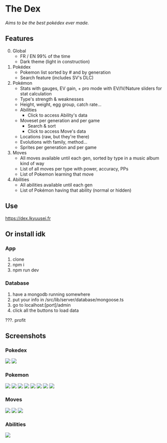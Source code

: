 # The Dex
_Aims to be the best pokédex ever made._

## Features
0. Global
    - FR / EN 99% of the time
    - Dark theme (light in construction)
1. Pokédex
    - Pokemon list sorted by # and by generation
    - Search feature (includes SV's DLC)
2. Pokémon
    - Stats with gauges, EV gain, + pro mode with EV/IV/Nature sliders for stat calculation
    - Type's strength & weaknesses
    - Height, weight, egg group, catch rate...
    - Abilities
        - Click to access Ability's data
    - Moveset per generation and per game
        - Search & sort
        - Click to access Move's data
    - Locations (raw, but they're there)
    - Evolutions with family, method...
    - Sprites per generation and per game
3. Moves
    - All moves available until each gen, sorted by type in a music album kind of way
    - List of all moves per type with power, accuracy, PPs
    - List of Pokemon learning that move
4. Abilities
    - All abilities available until each gen
    - List of Pokémon having that ability (normal or hidden)

## Use
https://dex.lkyuusei.fr

## Or install idk
### App
1. clone
2. npm i
3. npm run dev

### Database
1. have a mongodb running somewhere
2. put your info in /src/lib/server/database/mongoose.ts
3. go to localhost:[port]/admin
4. click all the buttons to load data

???. profit

## Screenshots
### Pokedex
![](./static/screenshots/dex-pokedex.jpeg)
![](./static/screenshots/dex-search.jpeg)

### Pokemon
![](./static/screenshots/dex-stats.jpeg)
![](./static/screenshots/dex-stats-en.jpeg)
![](./static/screenshots/dex-stats-strat.jpeg)
![](./static/screenshots/dex-weaknesses.jpeg)
![](./static/screenshots/dex-moves.jpeg)
![](./static/screenshots/dex-locations.jpeg)
![](./static/screenshots/dex-sprites.jpeg)
![](./static/screenshots/dex-evolution.jpeg)

### Moves
![](./static/screenshots/dex-move-types-list.jpeg)
![](./static/screenshots/dex-moves-list.jpeg)
![](./static/screenshots/dex-move-detail.jpeg)

### Abilities
![](./static/screenshots/abilities.jpeg)

